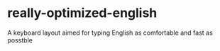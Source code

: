 # really-optimized-english
A keyboard layout aimed for typing English as comfortable and fast as posstble

